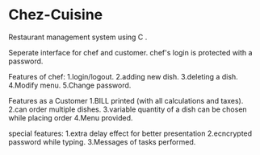 # Chez-Cuisine
Restaurant management system using C .

Seperate interface for chef and  customer.
chef's login is protected with a password.

Features of chef:
1.login/logout.
2.adding new dish.
3.deleting a dish.
4.Modify menu.
5.Change password.

Features as a Customer
1.BILL printed (with all calculations and taxes).
2.can order multiple dishes.
3.variable quantity of a dish can be chosen while placing order
4.Menu provided.

special features:
1.extra delay effect for better presentation
2.ecncrypted password while typing.
3.Messages of tasks performed.
